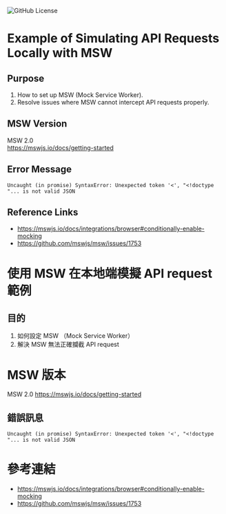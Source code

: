 ![GitHub License](https://img.shields.io/github/license/chialin/export-beancount-expenses)

# Example of Simulating API Requests Locally with MSW

## Purpose

1. How to set up MSW (Mock Service Worker).
2. Resolve issues where MSW cannot intercept API requests properly.

## MSW Version

MSW 2.0  
https://mswjs.io/docs/getting-started

## Error Message

`Uncaught (in promise) SyntaxError: Unexpected token '<', "<!doctype "... is not valid JSON`

## Reference Links

- https://mswjs.io/docs/integrations/browser#conditionally-enable-mocking
- https://github.com/mswjs/msw/issues/1753

# 使用 MSW 在本地端模擬 API request 範例

## 目的

1. 如何設定 MSW （Mock Service Worker）
2. 解決 MSW 無法正確攔截 API request

# MSW 版本

MSW 2.0
https://mswjs.io/docs/getting-started

## 錯誤訊息

`Uncaught (in promise) SyntaxError: Unexpected token '<', "<!doctype "... is not valid JSON`

# 參考連結

- https://mswjs.io/docs/integrations/browser#conditionally-enable-mocking
- https://github.com/mswjs/msw/issues/1753

